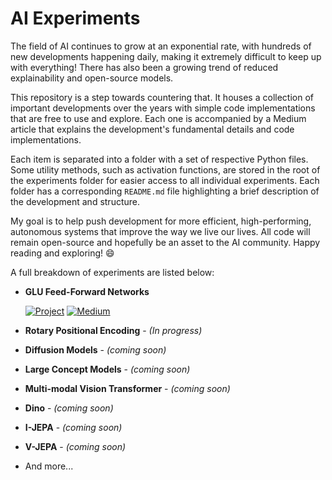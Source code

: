 # AI Experiments

The field of AI continues to grow at an exponential rate, with hundreds of new developments happening daily, making it extremely difficult to keep up with everything! There has also been a growing trend of reduced explainability and open-source models.

This repository is a step towards countering that. It houses a collection of important developments over the years with simple code implementations that are free to use and explore. Each one is accompanied by a Medium article that explains the development's fundamental details and code implementations.

Each item is separated into a folder with a set of respective Python files. Some utility methods, such as activation functions, are stored in the root of the experiments folder for easier access to all individual experiments. Each folder has a corresponding `README.md` file highlighting a brief description of the development and structure.

My goal is to help push development for more efficient, high-performing, autonomous systems that improve the way we live our lives. All code will remain open-source and hopefully be an asset to the AI community. Happy reading and exploring! 😄

A full breakdown of experiments are listed below:

- **GLU Feed-Forward Networks**

    [![Project](https://img.shields.io/badge/Project-blue?style=for-the-badge&logo=python&logoColor=white)](/experiments/glu/) [![Medium](https://img.shields.io/badge/Medium-12100E?style=for-the-badge&logo=medium&logoColor=white)](https://medium.com/@achronus/glu-a-simple-transformer-improvement-504e31c4252a)

- **Rotary Positional Encoding** - _(In progress)_
- **Diffusion Models** - _(coming soon)_
- **Large Concept Models** - _(coming soon)_
- **Multi-modal Vision Transformer** - _(coming soon)_
- **Dino** - _(coming soon)_
- **I-JEPA** - _(coming soon)_
- **V-JEPA** - _(coming soon)_
- And more...

<!-- 
- Joint-embedding architectures
- Energy-based models
- Regularized methods (instead of contrastive)
- Reduce RL (very sample inefficient) for model predictive control
-->
